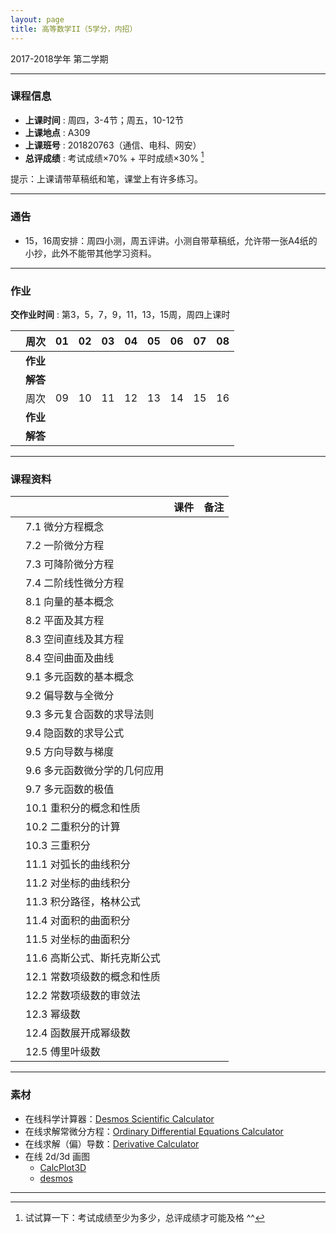 ```yaml
---
layout: page
title: 高等数学II（5学分，内招）
---
```



<p class="message">
  2017-2018学年 第二学期
</p>


---

### 课程信息


- __上课时间__ : 周四，3-4节；周五，10-12节
- __上课地点__ : A309
- __上课班号__ : 201820763（通信、电科、网安）
- __总评成绩__ : 考试成绩×70% + 平时成绩×30% [^exam]

[^exam]: 试试算一下：考试成绩至少为多少，总评成绩才可能及格 ^^

提示：上课请带草稿纸和笔，课堂上有许多练习。

---

### 通告

- 15，16周安排：周四小测，周五评讲。小测自带草稿纸，允许带一张A4纸的小抄，此外不能带其他学习资料。

---

### 作业

__交作业时间__ : 第3，5，7，9，11，13，15周，周四上课时

|        |    周次    | 01 | 02 | 03 |	04 | 05 | 06 |07 | 08 |
|:--------:|--------:|:------:|:------:|:------:|:------:|:------:|:------:|:------:|:------:|
|	| __作业__ 	| <a href="HW/HW_01_高等数学II_5pt_内招_2018.pdf" target="_blank"><i class="fa fa-file-pdf-o" aria-hidden="true"></i></a> |	 <a href="HW/HW_01_高等数学II_5pt_内招_2018.pdf" target="_blank"><i class="fa fa-file-pdf-o" aria-hidden="true"></i></a>| <a href="HW/HW_03_高等数学II_5pt_内招_2018.pdf" target="_blank"><i class="fa fa-file-pdf-o" aria-hidden="true"></i></a>	| <a href="HW/HW_04_高等数学II_5pt_内招_2018.pdf" target="_blank"><i class="fa fa-file-pdf-o" aria-hidden="true"></i></a>	|	<a href="HW/HW_05_高等数学II_5pt_内招_2018.pdf" target="_blank"><i class="fa fa-file-pdf-o" aria-hidden="true"></i></a> |	<a href="HW/HW_06_高等数学II_5pt_内招_2018.pdf" target="_blank"><i class="fa fa-file-pdf-o" aria-hidden="true"></i></a> | <a href="HW/HW_07_高等数学II_5pt_内招_2018.pdf" target="_blank"><i class="fa fa-file-pdf-o" aria-hidden="true"></i></a>	| <a href="HW/HW_08_高等数学II_5pt_内招_2018.pdf" target="_blank"><i class="fa fa-file-pdf-o" aria-hidden="true"></i></a> |
|	| __解答__ 	| <a href="HW_sol/HW_01_高等数学II_5pt_内招_sol_2018.pdf" target="_blank"><i class="fa fa-file-pdf-o" aria-hidden="true"></i></a>  	| <a href="HW_sol/HW_02_高等数学II_5pt_内招_sol_2018.pdf" target="_blank"><i class="fa fa-file-pdf-o" aria-hidden="true"></i></a>	| <a href="HW_sol/HW_03_高等数学II_5pt_内招_sol_2018.pdf" target="_blank"><i class="fa fa-file-pdf-o" aria-hidden="true"></i></a> 	| <a href="HW_sol/HW_04_高等数学II_5pt_内招_sol_2018.pdf" target="_blank"><i class="fa fa-file-pdf-o" aria-hidden="true"></i></a>	|<a href="HW_sol/HW_05_高等数学II_5pt_内招_sol_2018.pdf" target="_blank"><i class="fa fa-file-pdf-o" aria-hidden="true"></i></a>	|<a href="HW_sol/HW_06_高等数学II_5pt_内招_sol_2018.pdf" target="_blank"><i class="fa fa-file-pdf-o" aria-hidden="true"></i></a>	|	<a href="HW_sol/HW_07_高等数学II_5pt_内招_sol_2018.pdf" target="_blank"><i class="fa fa-file-pdf-o" aria-hidden="true"></i></a> |<a href="HW_sol/HW_08_高等数学II_5pt_内招_sol_2018.pdf" target="_blank"><i class="fa fa-file-pdf-o" aria-hidden="true"></i></a>	|
|        |    周次    | 09 | 10 | 11 |	12 | 13 | 14 | 15 | 16 |
|	| __作业__ 	| <a href="HW/HW_09_高等数学II_5pt_内招_2018.pdf" target="_blank"><i class="fa fa-file-pdf-o" aria-hidden="true"></i></a> | <a href="HW/HW_10_高等数学II_5pt_内招_2018.pdf" target="_blank"><i class="fa fa-file-pdf-o" aria-hidden="true"></i></a>	| <a href="HW/HW_11_高等数学II_5pt_内招_2018.pdf" target="_blank"><i class="fa fa-file-pdf-o" aria-hidden="true"></i></a>	| 	|	|	 | |  |
|   | __解答__    |   |  |    |   |  |   |  | |


---


### 课程资料

|        |        | 课件 |	备注 |
|:--------:|:--------|:-----:|:------:|
|  |  7.1 微分方程概念 |  <a href="lectures/07_a_微分方程概念_2018.pdf" target="_blank"><i class="fa fa-file-pdf-o" aria-hidden="true"></i></a>     |     |
|	| 7.2 一阶微分方程	| <a href="lectures/07_b_一阶微分方程_2018.pdf" target="_blank"><i class="fa fa-file-pdf-o" aria-hidden="true"></i></a>	|	|
|  | 7.3 可降阶微分方程 |  <a href="lectures/07_c_可降阶微分方程_2018.pdf" target="_blank"><i class="fa fa-file-pdf-o" aria-hidden="true"></i></a>  |      | 
|  | 7.4 二阶线性微分方程 |  <a href="lectures/07_d_二阶线性微分方程_2018.pdf" target="_blank"><i class="fa fa-file-pdf-o" aria-hidden="true"></i></a>   |       | 
|  | 8.1 向量的基本概念 | <a href="lectures/08_a_向量的基本概念_2018.pdf" target="_blank"><i class="fa fa-file-pdf-o" aria-hidden="true"></i></a> |      |    
|  | 8.2 平面及其方程 | <a href="lectures/08_b_平面及其方程_2018.pdf" target="_blank"><i class="fa fa-file-pdf-o" aria-hidden="true"></i></a> |      |      
|  | 8.3 空间直线及其方程 |  <a href="lectures/08_c_空间直线及其方程_2018.pdf" target="_blank"><i class="fa fa-file-pdf-o" aria-hidden="true"></i></a>     |      |
|  | 8.4 空间曲面及曲线 |    <a href="lectures/08_d_空间曲面及曲线_2018.pdf" target="_blank"><i class="fa fa-file-pdf-o" aria-hidden="true"></i></a>     | 	|
|  | 9.1 多元函数的基本概念 | <a href="lectures/09_a_多元函数的基本概念_2018.pdf" target="_blank"><i class="fa fa-file-pdf-o" aria-hidden="true"></i></a>     |      |
|  | 9.2 偏导数与全微分 |   <a href="lectures/09_b_偏导数与全微分_2018.pdf" target="_blank"><i class="fa fa-file-pdf-o" aria-hidden="true"></i></a>   |      |
|  | 9.3 多元复合函数的求导法则 | <a href="lectures/09_c_多元复合函数的求导法则_2018.pdf" target="_blank"><i class="fa fa-file-pdf-o" aria-hidden="true"></i></a>      |      |
|  | 9.4 隐函数的求导公式 | <a href="lectures/09_d_隐函数的求导公式_2018.pdf" target="_blank"><i class="fa fa-file-pdf-o" aria-hidden="true"></i></a>     |      |
|  | 9.5 方向导数与梯度 |  <a href="lectures/09_e_方向导数与梯度_2018.pdf" target="_blank"><i class="fa fa-file-pdf-o" aria-hidden="true"></i></a>     |      |
|  | 9.6 多元函数微分学的几何应用 |  <a href="lectures/09_f_多元函数微分学的几何应用_2018.pdf" target="_blank"><i class="fa fa-file-pdf-o" aria-hidden="true"></i></a>       |      |
|  | 9.7 多元函数的极值 |  <a href="lectures/09_g_多元函数的极值_2018.pdf" target="_blank"><i class="fa fa-file-pdf-o" aria-hidden="true"></i></a>    |      |
|  | 10.1 重积分的概念和性质 | <a href="lectures/10_a_重积分的概念和性质_2018.pdf" target="_blank"><i class="fa fa-file-pdf-o" aria-hidden="true"></i></a>     |      |
|  | 10.2 二重积分的计算 |  <a href="lectures/10_b_二重积分的计算_2018.pdf" target="_blank"><i class="fa fa-file-pdf-o" aria-hidden="true"></i></a>    |      |
|  | 10.3 三重积分 | <a href="lectures/10_c_三重积分_2018.pdf" target="_blank"><i class="fa fa-file-pdf-o" aria-hidden="true"></i></a>      |      |
|  | 11.1 对弧长的曲线积分 |  <a href="lectures/11_a_对弧长的曲线积分_2018.pdf" target="_blank"><i class="fa fa-file-pdf-o" aria-hidden="true"></i></a>     |      |
|  | 11.2 对坐标的曲线积分 |  <a href="lectures/11_b_对坐标的曲线积分_2018.pdf" target="_blank"><i class="fa fa-file-pdf-o" aria-hidden="true"></i></a>    |      |
|  | 11.3 积分路径，格林公式 |  <a href="lectures/11_c_积分路径_格林公式_2018.pdf" target="_blank"><i class="fa fa-file-pdf-o" aria-hidden="true"></i></a>    |      |
|  | 11.4 对面积的曲面积分 |   <a href="lectures/11_d_对面积的曲面积分_2018.pdf" target="_blank"><i class="fa fa-file-pdf-o" aria-hidden="true"></i></a>     |      |
|  | 11.5 对坐标的曲面积分 |   <a href="lectures/11_e_对坐标的曲面积分_2018.pdf" target="_blank"><i class="fa fa-file-pdf-o" aria-hidden="true"></i></a>    |      |
|  | 11.6 高斯公式、斯托克斯公式 |  <a href="lectures/11_f_高斯公式斯托克斯公式_2018.pdf" target="_blank"><i class="fa fa-file-pdf-o" aria-hidden="true"></i></a>    |      |
|  | 12.1 常数项级数的概念和性质 |     |      |
|  | 12.2 常数项级数的审敛法 |      |      |
|  | 12.3 幂级数 |     |      |
|  | 12.4 函数展开成幂级数 |      |      |
|  | 12.5 傅里叶级数 |       |      |


---

### 素材

- 在线科学计算器：[Desmos Scientific Calculator](https://www.desmos.com/scientific)
- 在线求解常微分方程：[Ordinary Differential Equations Calculator
](https://www.symbolab.com/solver/ordinary-differential-equation-calculator)
- 在线求解（偏）导数：[Derivative Calculator
](https://www.symbolab.com/solver/derivative-calculator/%5Cfrac%7B%5Cpartial%20%7D%7B%5Cpartial%20x%7D%5Cleft%28%5Csin%20%5Cleft%28x%5E2y%5E2%5Cright%29%5Cright%29?or=ex)
- 在线 2d/3d 画图
    - [CalcPlot3D](http://web.monroecc.edu/manila/webfiles/pseeburger/CalcPlot3D/)
    - [desmos](https://www.desmos.com/calculator/yrl1lft9tv)

---

